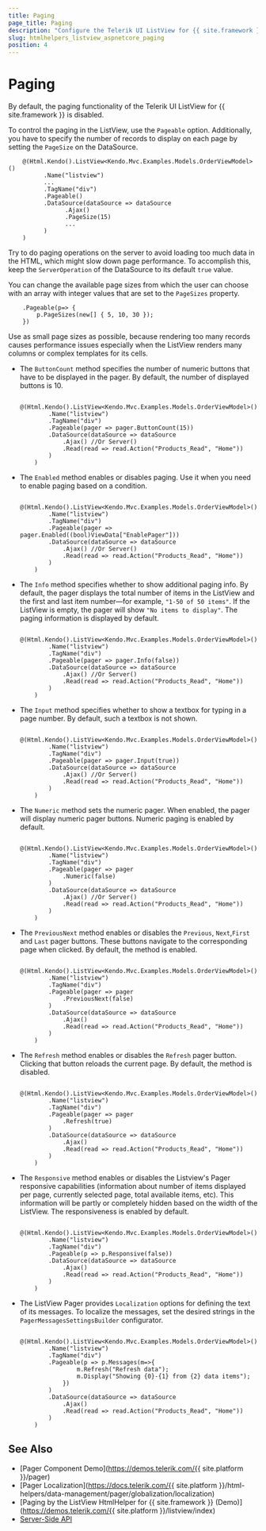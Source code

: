 ```yaml
---
title: Paging
page_title: Paging
description: "Configure the Telerik UI ListView for {{ site.framework }} to enable its paging functionality."
slug: htmlhelpers_listview_aspnetcore_paging
position: 4
---
```


# Paging

By default, the paging functionality of the Telerik UI ListView for {{ site.framework }} is disabled.

To control the paging in the ListView, use the `Pageable` option. Additionally, you have to specify the number of records to display on each page by setting the `PageSize` on the DataSource.

```HtmlHelper
	@(Html.Kendo().ListView<Kendo.Mvc.Examples.Models.OrderViewModel>()
		  .Name("listview")  
          ...	
          .TagName("div") 	  
		  .Pageable()
		  .DataSource(dataSource => dataSource
			    .Ajax()
				.PageSize(15)
				...
		  )
	)
```

Try to do paging operations on the server to avoid loading too much data in the HTML, which might slow down page performance. To accomplish this, keep the `ServerOperation` of the DataSource to its default `true` value.

You can change the available page sizes from which the user can choose with an array with integer values that are set to the `PageSizes` property.

```HtmlHelper
    .Pageable(p=> {
        p.PageSizes(new[] { 5, 10, 30 });
    })
```

Use as small page sizes as possible, because rendering too many records causes performance issues especially when the ListView renders many columns or complex templates for its cells.	

* The `ButtonCount` method specifies the number of numeric buttons that have to be displayed in the pager. By default, the number of displayed buttons is 10.

    ```HtmlHelper
        @(Html.Kendo().ListView<Kendo.Mvc.Examples.Models.OrderViewModel>()
            .Name("listview")
            .TagName("div") 
            .Pageable(pager => pager.ButtonCount(15))
            .DataSource(dataSource => dataSource
                .Ajax() //Or Server()
                .Read(read => read.Action("Products_Read", "Home"))
            )
        )
    ```

* The `Enabled` method enables or disables paging. Use it when you need to enable paging based on a condition.

    ```HtmlHelper
        @(Html.Kendo().ListView<Kendo.Mvc.Examples.Models.OrderViewModel>()
            .Name("listview")
            .TagName("div") 
            .Pageable(pager => pager.Enabled((bool)ViewData["EnablePager"]))
            .DataSource(dataSource => dataSource
                .Ajax() //Or Server()
                .Read(read => read.Action("Products_Read", "Home"))
            )
        )
    ```

* The `Info` method specifies whether to show additional paging info. By default, the pager displays the total number of items in the ListView and the first and last item number&mdash;for example, `"1-50 of 50 items"`. If the ListView is empty, the pager will show `"No items to display"`. The paging information is displayed by default.

    ```HtmlHelper
        @(Html.Kendo().ListView<Kendo.Mvc.Examples.Models.OrderViewModel>()
            .Name("listview")
            .TagName("div") 
            .Pageable(pager => pager.Info(false))
            .DataSource(dataSource => dataSource
                .Ajax() //Or Server()
                .Read(read => read.Action("Products_Read", "Home"))
            )
        )
    ```


* The `Input` method specifies whether to show a textbox for typing in a page number. By default, such a textbox is not shown.

    ```HtmlHelper
        @(Html.Kendo().ListView<Kendo.Mvc.Examples.Models.OrderViewModel>()
            .Name("listview")
            .TagName("div") 
            .Pageable(pager => pager.Input(true))
            .DataSource(dataSource => dataSource
                .Ajax() //Or Server()
                .Read(read => read.Action("Products_Read", "Home"))
            )
        )
    ```

* The `Numeric` method sets the numeric pager. When enabled, the pager will display numeric pager buttons. Numeric paging is enabled by default.

    ```HtmlHelper
        @(Html.Kendo().ListView<Kendo.Mvc.Examples.Models.OrderViewModel>()
            .Name("listview")
            .TagName("div") 
            .Pageable(pager => pager
                .Numeric(false)
            )
            .DataSource(dataSource => dataSource
                .Ajax() //Or Server()
                .Read(read => read.Action("Products_Read", "Home"))
            )
        )
    ```

* The `PreviousNext` method enables or disables the `Previous`, `Next`,`First` and `Last` pager buttons. These buttons navigate to the corresponding page when clicked. By default, the method is enabled.

    ```HtmlHelper
        @(Html.Kendo().ListView<Kendo.Mvc.Examples.Models.OrderViewModel>()
            .Name("listview")
            .TagName("div") 
            .Pageable(pager => pager
                .PreviousNext(false)
            )
            .DataSource(dataSource => dataSource
                .Ajax() 
                .Read(read => read.Action("Products_Read", "Home"))
            )
        )
    ```

* The `Refresh` method enables or disables the `Refresh` pager button. Clicking that button reloads the current page. By default, the method is disabled.

    ```HtmlHelper
        @(Html.Kendo().ListView<Kendo.Mvc.Examples.Models.OrderViewModel>()
            .Name("listview")
            .TagName("div") 
            .Pageable(pager => pager
                .Refresh(true)
            )
            .DataSource(dataSource => dataSource
                .Ajax() 
                .Read(read => read.Action("Products_Read", "Home"))
            )
        )
    ```


* The `Responsive` method enables or disables the Listview's Pager responsive capabilities (information about number of items displayed per page, currently selected page, total available items, etc). This information will be partly or completely hidden based on the width of the ListView. The responsiveness is enabled by default.

    ```HtmlHelper
        @(Html.Kendo().ListView<Kendo.Mvc.Examples.Models.OrderViewModel>()
            .Name("listview")
            .TagName("div") 
            .Pageable(p => p.Responsive(false))
            .DataSource(dataSource => dataSource
                .Ajax() 
                .Read(read => read.Action("Products_Read", "Home"))
            )
        )
    ```


* The ListView Pager provides `Localization` options for defining the text of its messages. To localize the messages, set the desired strings in the `PagerMessagesSettingsBuilder` configurator.

    ```HtmlHelper
        @(Html.Kendo().ListView<Kendo.Mvc.Examples.Models.OrderViewModel>()
            .Name("listview")
            .TagName("div") 
            .Pageable(p => p.Messages(m=>{
                    m.Refresh("Refresh data");
                    m.Display("Showing {0}-{1} from {2} data items");
                })
            )
            .DataSource(dataSource => dataSource
                .Ajax() 
                .Read(read => read.Action("Products_Read", "Home"))
            )
        )
    ```


## See Also

* [Pager Component Demo](https://demos.telerik.com/{{ site.platform }}/pager)
* [Pager Localization](https://docs.telerik.com/{{ site.platform }}/html-helpers/data-management/pager/globalization/localization)
* [Paging by the ListView HtmlHelper for {{ site.framework }} (Demo)](https://demos.telerik.com/{{ site.platform }}/listview/index)
* [Server-Side API](/api/listview)
